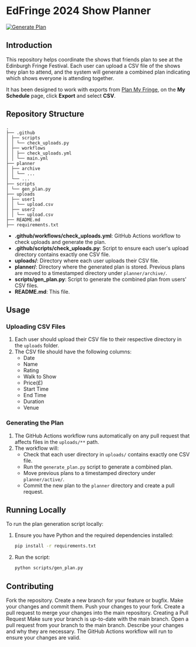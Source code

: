 # EdFringe 2024 Show Planner
[![Generate Plan](https://github.com/TheCallumInglis/edfringe24/actions/workflows/main.yml/badge.svg)](https://github.com/TheCallumInglis/edfringe24/actions/workflows/main.yml)

## Introduction

This repository helps coordinate the shows that friends plan to see at the Edinburgh Fringe Festival. Each user can upload a CSV file of the shows they plan to attend, and the system will generate a combined plan indicating which shows everyone is attending together.

It has been designed to work with exports from [Plan My Fringe](https://planmyfringe.co.uk/), on the __My Schedule__ page, click __Export__ and select __CSV__.

## Repository Structure
```
.
├── .github
│ ├── scripts
│ │ └── check_uploads.py
│ ├── workflows
│ │ ├── check_uploads.yml
│ │ └── main.yml
├── planner
│ ├── archive
│ │ └── ...
│ └── ...
├── scripts
│ └── gen_plan.py
├── uploads
│ ├── user1
│ │ └── upload.csv
│ ├── user2
│ │ └── upload.csv
├── README.md
├── requirements.txt
```

- **.github/workflows/check_uploads.yml**: GitHub Actions workflow to check uploads and generate the plan.
- **.github/scripts/check_uploads.py**: Script to ensure each user's upload directory contains exactly one CSV file.
- **uploads/**: Directory where each user uploads their CSV file.
- **planner/**: Directory where the generated plan is stored. Previous plans are moved to a timestamped directory under `planner/archive/`.
- **scripts/gen_plan.py**: Script to generate the combined plan from users' CSV files.
- **README.md**: This file.

## Usage

### Uploading CSV Files

1. Each user should upload their CSV file to their respective directory in the `uploads` folder.
2. The CSV file should have the following columns:
   - Date
   - Name
   - Rating
   - Walk to Show
   - Price(£)
   - Start Time
   - End Time
   - Duration
   - Venue

### Generating the Plan

1. The GitHub Actions workflow runs automatically on any pull request that affects files in the `uploads/**` path.
2. The workflow will:
   - Check that each user directory in `uploads/` contains exactly one CSV file.
   - Run the `generate_plan.py` script to generate a combined plan.
   - Move previous plans to a timestamped directory under `planner/active/`.
   - Commit the new plan to the `planner` directory and create a pull request.

## Running Locally

To run the plan generation script locally:

1. Ensure you have Python and the required dependencies installed:
   ```bash
   pip install -r requirements.txt
   ```
2. Run the script:
   ```bash
   python scripts/gen_plan.py
   ``` 

## Contributing
Fork the repository.
Create a new branch for your feature or bugfix.
Make your changes and commit them.
Push your changes to your fork.
Create a pull request to merge your changes into the main repository.
Creating a Pull Request
Make sure your branch is up-to-date with the main branch.
Open a pull request from your branch to the main branch.
Describe your changes and why they are necessary.
The GitHub Actions workflow will run to ensure your changes are valid.
